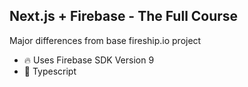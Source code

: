## Next.js + Firebase - The Full Course

Major differences from base fireship.io project

- 🔥 Uses Firebase SDK Version 9
- 📰 Typescript

